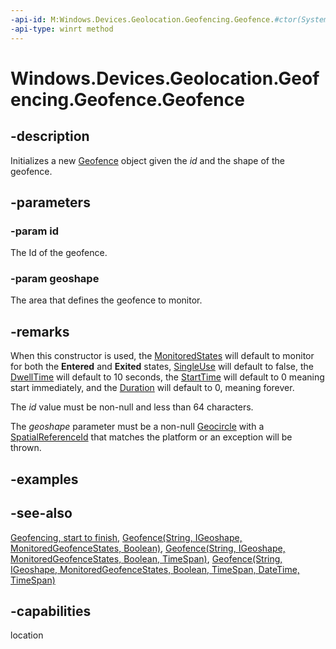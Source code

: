 ```yaml
---
-api-id: M:Windows.Devices.Geolocation.Geofencing.Geofence.#ctor(System.String,Windows.Devices.Geolocation.IGeoshape)
-api-type: winrt method
---
```


<!-- Method syntax
public Geofence(System.String id, Windows.Devices.Geolocation.IGeoshape geoshape)
-->

# Windows.Devices.Geolocation.Geofencing.Geofence.Geofence

## -description
Initializes a new [Geofence](geofence.md) object given the *id* and the shape of the geofence.

## -parameters
### -param id
The Id of the geofence.

### -param geoshape
The area that defines the geofence to monitor.

## -remarks
When this constructor is used, the [MonitoredStates](geofence_monitoredstates.md) will default to monitor for both the **Entered** and **Exited** states, [SingleUse](geofence_singleuse.md) will default to false, the [DwellTime](geofence_dwelltime.md) will default to 10 seconds, the [StartTime](geofence_starttime.md) will default to 0 meaning start immediately, and the [Duration](geofence_duration.md) will default to 0, meaning forever.

The *id* value must be non-null and less than 64 characters.

The *geoshape* parameter must be a non-null [Geocircle](../windows.devices.geolocation/geocircle.md) with a [SpatialReferenceId](../windows.devices.geolocation/igeoshape_spatialreferenceid.md) that matches the platform or an exception will be thrown.

## -examples

## -see-also
[Geofencing, start to finish](https://msdn.microsoft.com/library/eee6b589-2eab-4279-ac61-22bfa5e06d8e), [Geofence(String, IGeoshape, MonitoredGeofenceStates, Boolean)](geofence_geofence_1541426940.md), [Geofence(String, IGeoshape, MonitoredGeofenceStates, Boolean, TimeSpan)](geofence_geofence_247731772.md), [Geofence(String, IGeoshape, MonitoredGeofenceStates, Boolean, TimeSpan, DateTime, TimeSpan)](geofence_geofence_1118020828.md)
## -capabilities
location
